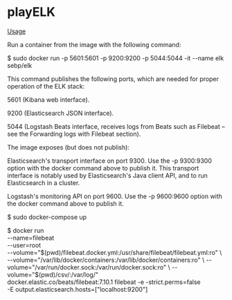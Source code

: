 # playELK

[Usage](https://elk-docker.readthedocs.io/#usage)

Run a container from the image with the following command:

$ sudo docker run -p 5601:5601 -p 9200:9200 -p 5044:5044 -it --name elk sebp/elk

This command publishes the following ports, which are needed for proper operation of the ELK stack:

5601 (Kibana web interface).

9200 (Elasticsearch JSON interface).

5044 (Logstash Beats interface, receives logs from Beats such as Filebeat – see the Forwarding logs with Filebeat section).

The image exposes (but does not publish):

Elasticsearch's transport interface on port 9300. Use the -p 9300:9300 option with the docker command above to publish it. This transport interface is notably used by Elasticsearch's Java client API, and to run Elasticsearch in a cluster.

Logstash's monitoring API on port 9600. Use the -p 9600:9600 option with the docker command above to publish it.

$ sudo docker-compose up

$ docker run \
  --name=filebeat \
  --user=root \
  --volume="$(pwd)/filebeat.docker.yml:/usr/share/filebeat/filebeat.yml:ro" \
  --volume="/var/lib/docker/containers:/var/lib/docker/containers:ro" \
  --volume="/var/run/docker.sock:/var/run/docker.sock:ro" \
  --volume="$(pwd)/csv/:/var/log/" \
  docker.elastic.co/beats/filebeat:7.10.1 filebeat -e -strict.perms=false \
  -E output.elasticsearch.hosts=["localhost:9200"]

